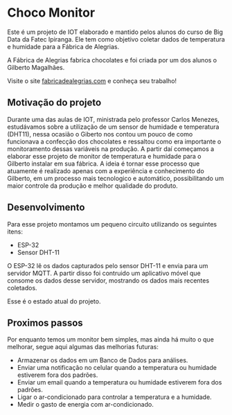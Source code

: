# Choco Monitor

Este é um projeto de IOT elaborado e mantido pelos alunos do curso de Big Data da Fatec Ipiranga. Ele tem como objetivo coletar dados de temperatura e humidade para a Fábrica de Alegrias. 

A Fábrica de Alegrias fabrica chocolates e foi criada por um dos alunos o Gilberto Magalhães.

Visite o site <a href="https://www.fabricadealegrias.com/" target="_blank">fabricadealegrias.com</a> e conheça seu trabalho!

## Motivação do projeto

Durante uma das aulas de IOT, ministrada pelo professor Carlos Menezes, estudávamos sobre a utilização de um sensor de humidade e temperatura (DHT11), nessa ocasião o Giberto nos contou um pouco de como funcionava a confecção dos chocolates e ressaltou como era importante o monitoramento dessas variáveis na produção. A partir daí começamos a elaborar esse projeto de monitor de temperatura e humidade para o Gilberto instalar em sua fábrica. A ideia é tornar esse processo que atuamente é realizado apenas com a experiência e conhecimento do Gilberto, em um processo mais tecnologico e automático, possibilitando um maior controle da produção e melhor qualidade do produto.

## Desenvolvimento

Para esse projeto montamos um pequeno circuito utilizando os seguintes itens:

* ESP-32
* Sensor DHT-11

O ESP-32 lê os dados capturados pelo sensor DHT-11 e envia para um servidor MQTT. A partir disso foi contruido um aplicativo móvel que consome os dados desse servidor, mostrando os dados mais recentes coletados.

Esse é o estado atual do projeto.

## Proximos passos

Por enquanto temos um monitor bem simples, mas ainda há muito o que melhorar, segue aqui algumas das melhorias futuras:

* Armazenar os dados em um Banco de Dados para análises.
* Enviar uma notificação no celular quando a temperatura ou humidade estiverem fora dos padrões.
* Enviar um email quando a temperatura ou humidade estiverem fora dos padrões.
* Ligar o ar-condicionado para controlar a temperatura e a humidade.
* Medir o gasto de energia com ar-condicionado. 